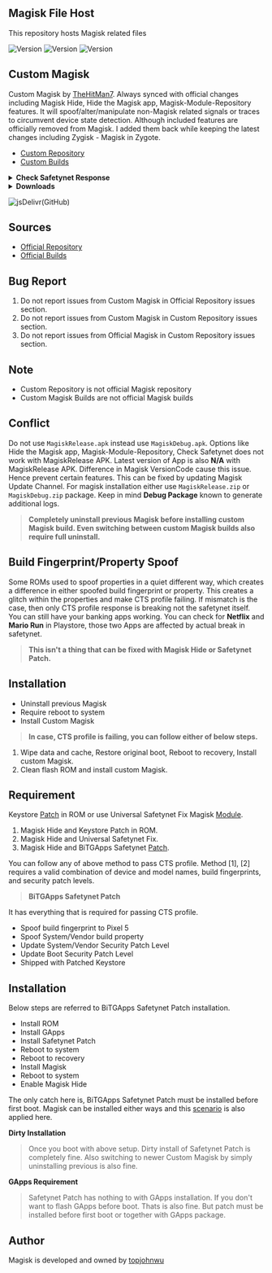 ## Magisk File Host

This repository hosts Magisk related files

<img src="https://img.shields.io/badge/MagiskVersion-9b20f653-green.svg?longCache=true&style=flat-square" alt="Version" /> <img src="https://img.shields.io/badge/MagiskVersionCode-23001-orange.svg?longCache=true&style=flat-square" alt="Version" /> <img src="https://img.shields.io/badge/StubVersionCode-21-yellow.svg?longCache=true&style=flat-square" alt="Version" />

## Custom Magisk

Custom Magisk by [TheHitMan7](https://github.com/TheHitMan7). Always synced with official changes including Magisk Hide, Hide the Magisk app, Magisk-Module-Repository features.
It will spoof/alter/manipulate non-Magisk related signals or traces to circumvent device state detection. Although included features are officially removed from Magisk.
I added them back while keeping the latest changes including Zygisk - Magisk in Zygote.

* [Custom Repository](https://github.com/TheHitMan7/Magisk.git)
* [Custom Builds](https://github.com/TheHitMan7/Magisk-Files/tree/master/files)

<details>
<summary><b>Check Safetynet Response</b></summary>
<p align="center">
  <img src="https://raw.githubusercontent.com/TheHitMan7/Magisk-Files/master/images/9b20f653.jpg" width="500"/>
</p>
</details>

<details>
<summary><b>Downloads</b></summary>
<p align="left">

[![](https://img.shields.io/badge/MagiskDebug-%20APK-green.svg?style=flat-square)](https://cdn.jsdelivr.net/gh/TheHitMan7/Magisk-Files@master/files/MagiskDebug.apk)
[![](https://img.shields.io/badge/MagiskDebug-%20ZIP-green.svg?style=flat-square)](https://cdn.jsdelivr.net/gh/TheHitMan7/Magisk-Files@master/files/MagiskDebug.zip)
[![](https://img.shields.io/badge/MagiskRelease-%20APK-yellow.svg?style=flat-square)](https://cdn.jsdelivr.net/gh/TheHitMan7/Magisk-Files@master/files/MagiskRelease.apk)
[![](https://img.shields.io/badge/MagiskRelease-%20ZIP-yellow.svg?style=flat-square)](https://cdn.jsdelivr.net/gh/TheHitMan7/Magisk-Files@master/files/MagiskRelease.zip)

</p>
</details>

![jsDelivr(GitHub)](https://img.shields.io/jsdelivr/gh/hd/TheHitMan7/Magisk-Files?color=yellow&style=for-the-badge)

## Sources

* [Official Repository](https://github.com/topjohnwu/Magisk.git)
* [Official Builds](https://github.com/topjohnwu/magisk-files.git)

## Bug Report

1. Do not report issues from Custom Magisk in Official Repository issues section.
2. Do not report issues from Custom Magisk in Custom Repository issues section.
3. Do not report issues from Official Magisk in Custom Repository issues section.

## Note

* Custom Repository is not official Magisk repository
* Custom Magisk Builds are not official Magisk builds

## Conflict

Do not use `MagiskRelease.apk` instead use `MagiskDebug.apk`. Options like Hide the Magisk app, Magisk-Module-Repository, Check Safetynet does not work with MagiskRelease APK.
Latest version of App is also **N/A** with MagiskRelease APK. Difference in Magisk VersionCode cause this issue. Hence prevent certain features. This can be fixed by updating
Magisk Update Channel. For magisk installation either use `MagiskRelease.zip` or `MagiskDebug.zip` package. Keep in mind **Debug Package** known to generate additional logs.

> **Completely uninstall previous Magisk before installing custom Magisk build. Even switching between custom Magisk builds also require full uninstall.**

## Build Fingerprint/Property Spoof

Some ROMs used to spoof properties in a quiet different way, which creates a difference in either spoofed build fingerprint or property. This creates a glitch within the properties and make CTS profile failing. If mismatch is the case, then only CTS profile response is breaking not the safetynet itself. You can still have your banking apps working. You can check for **Netflix** and **Mario Run** in Playstore, those two Apps are affected by actual break in safetynet.

> **This isn't a thing that can be fixed with Magisk Hide or Safetynet Patch.**

## Installation

* Uninstall previous Magisk
* Require reboot to system
* Install Custom Magisk

> **In case, CTS profile is failing, you can follow either of below steps.**

1. Wipe data and cache, Restore original boot, Reboot to recovery, Install custom Magisk.
2. Clean flash ROM and install custom Magisk.

## Requirement

Keystore [Patch](https://github.com/kdrag0n/safetynet-fix#rom-integration) in ROM or use Universal Safetynet Fix Magisk [Module](https://github.com/kdrag0n/safetynet-fix/releases).

1. Magisk Hide and Keystore Patch in ROM.
2. Magisk Hide and Universal Safetynet Fix.
3. Magisk Hide and BiTGApps Safetynet [Patch](https://cdn.jsdelivr.net/gh/BiTGApps/BiTGApps-Files@master/Tools/BiTGApps-safetynet-patch_signed.zip).

You can follow any of above method to pass CTS profile. Method [1], [2] requires a valid combination of device and model names, build fingerprints, and security patch levels.

> **BiTGApps Safetynet Patch**

It has everything that is required for passing CTS profile.

* Spoof build fingerprint to Pixel 5
* Spoof System/Vendor build property
* Update System/Vendor Security Patch Level
* Update Boot Security Patch Level
* Shipped with Patched Keystore

## Installation

Below steps are referred to BiTGApps Safetynet Patch installation.

* Install ROM
* Install GApps
* Install Safetynet Patch
* Reboot to system
* Reboot to recovery
* Install Magisk
* Reboot to system
* Enable Magisk Hide

The only catch here is, BiTGApps Safetynet Patch must be installed before first boot. Magisk can be installed either ways and this [scenario](https://github.com/BiTGApps/BiTGApps/wiki/Custom-Magisk#build-fingerprintproperty-spoof) is also applied here.

**Dirty Installation**

> Once you boot with above setup. Dirty install of Safetynet Patch is completely fine. Also switching to newer Custom Magisk by simply uninstalling previous is also fine.

**GApps Requirement**

> Safetynet Patch has nothing to with GApps installation. If you don't want to flash GApps before boot. Thats is also fine. But patch must be installed before first boot or together with GApps package.

## Author

Magisk is developed and owned by [topjohnwu](https://github.com/topjohnwu)
